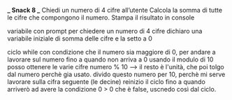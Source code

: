 **_ Snack 8 _**
Chiedi un numero di 4 cifre all’utente
Calcola la somma di tutte le cifre che compongono il numero.
Stampa il risultato in console

variabile con prompt per chiedere un numero di 4 cifre
dichiaro una variabile iniziale di somma delle cifre e la setto a 0

ciclo while con condizione che il numero sia maggiore di 0, per andare a lavorare sul numero fino a quando non arriva a 0
usando il modulo di 10 posso ottenere le varie cifre
numero % 10 --> il resto è l'unità, che poi tolgo dal numero perchè gia usato.
divido questo numero per 10, perchè mi serve lavorare sulla cifra seguente (le decine)
reinizio il ciclo fino a quando arriverò ad avere la condizione 0 > 0 che è false, uscnedo così dal ciclo.
